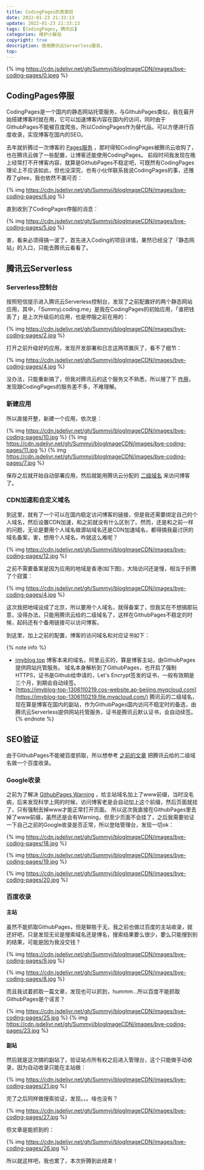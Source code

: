 ```yaml
---
title: CodingPages的真面目
date: 2022-01-23 21:33:13
update: 2022-01-23 21:33:13
tags: [CodingPages, 腾讯云]
categories: 维护小破站
copyright: true
description: 使用腾讯云Serverless服务。
top:
---
```


{% img https://cdn.jsdelivr.net/gh/Summyj/blogImageCDN/images/bye-coding-pages/0.jpeg %}

## CodingPages停服

CodingPages是一个国内的静态网站托管服务，与GithubPages类似，我在最开始搭建博客时就在用，它可以加速博客内容在国内的访问，同时由于GithubPages不能被百度爬虫，所以CodingPages作为替代品，可以方便进行百度收录，实现博客在国内的SEO。

去年就折腾过一次博客的 [Pages服务](https://jmyblog.top/PageServiceUpdate/) ，那时得知CodingPages被腾讯云收购了，也在腾讯云做了一些配置，让博客还能使用CodingPages。
前段时间我发现在晚上经常打不开博客内容，就算是GithubPages不稳定吧，可既然有CodingPages理论上不应该如此，但也没深究，也有小伙伴联系我说CodingPages的事，还推荐了gitee，我也依然不置可否：

{% img https://cdn.jsdelivr.net/gh/Summyj/blogImageCDN/images/bye-coding-pages/6.jpg %}

直到收到了CodingPages停服的消息：

{% img https://cdn.jsdelivr.net/gh/Summyj/blogImageCDN/images/bye-coding-pages/5.jpg %} 

害，看来必须得搞一波了，首先进入Coding的项目详情，果然已经没了「静态网站」的入口，只能去腾讯云看看了。

## 腾讯云Serverless
### Serverless控制台

按照短信提示进入腾讯云Serverless控制台，发现了之前配置好的两个静态网站应用，其中，「Summyj.coding.me」是我在CodingPages的初始应用，「谁把钱丢了」是上次升级后的应用，也是停服之前在用的：

{% img https://cdn.jsdelivr.net/gh/Summyj/blogImageCDN/images/bye-coding-pages/2.jpg %}

打开之前升级好的应用，发现开发部署和日志这两项置灰了，看不了细节：

{% img https://cdn.jsdelivr.net/gh/Summyj/blogImageCDN/images/bye-coding-pages/4.jpg %}

没办法，只能重新搞了，但我对腾讯云的这个服务又不熟悉，所以搜了下 [咋用](https://github.com/serverless-components/tencent-website)，发现跟CodingPages的服务差不多，不难理解。

### 新建应用

所以直接开整，新建一个应用，依次是：

{% img https://cdn.jsdelivr.net/gh/Summyj/blogImageCDN/images/bye-coding-pages/10.jpg %}
{% img https://cdn.jsdelivr.net/gh/Summyj/blogImageCDN/images/bye-coding-pages/11.jpg %}
{% img https://cdn.jsdelivr.net/gh/Summyj/blogImageCDN/images/bye-coding-pages/7.jpg %}

保存之后就开始自动部署应用，然后就能用腾讯云分配的 [二级域名](https://jmyblog-top-1306110219.cos-website.ap-beijing.myqcloud.com/) 来访问博客了。

### CDN加速和自定义域名

到这里，就有了一个可以在国内稳定访问博客的链接，但是我还需要绑定自己的个人域名，然后设置CDN加速，和之前就没有什么区别了。然而，还是和之前一样的问题，无论是要用个人域名做源站域名还是CDN加速域名，都得搞我最讨厌的域名备案，害，想用个人域名，咋就这么难呢？

{% img https://cdn.jsdelivr.net/gh/Summyj/blogImageCDN/images/bye-coding-pages/12.jpg %}

之前不需要备案是因为应用的地域是香港(如下图)，大陆访问还是慢，相当于折腾了个寂寞：

{% img https://cdn.jsdelivr.net/gh/Summyj/blogImageCDN/images/bye-coding-pages/4.jpg %}

这次我把地域设成了北京，所以要用个人域名，就得备案了，但我实在不想搞那玩意，没得办法，只能用腾讯云给的二级域名了，这样在GithubPages不稳定的时候，起码还有个备用链接可以访问博客。

到这里，加上之前的配置，博客的访问域名和对应证书如下：

{% note info %}
- [jmyblog.top](https://jmyblog.top) 
博客本来的域名，阿里云买的，算是博客主站，由GithubPages提供网站托管服务。
域名本身解析到了GithubPages，也开启了强制HTTPS，证书是Github给申请的，Let's Encrypt签发的证书，一般有效期是三个月，到期会自动续签。
- [https://jmyblog-top-1306110219.cos-website.ap-beijing.myqcloud.com](https://jmyblog-top-1306110219.file.myqcloud.com/) 
腾讯云的二级域名，现在算是博客在国内的副站，作为GithubPages国内访问不稳定时的备选，由腾讯云Serverless提供网站托管服务，证书是腾讯云默认证书，会自动续签。
{% endnote %}

## SEO验证

由于GithubPages不能被百度抓取，所以想参考 [之前的文章](https://jmyblog.top/BlogSEO/) 把腾讯云给的二级域名做一个百度收录。

### Google收录

之前为了解决 [GithubPages Warning](https://jmyblog.top/PageServiceUpdate/#GithubPages%E9%97%AE%E9%A2%98%E8%A7%A3%E5%86%B3) ，给主站域名加上了www前缀，当时没毛病，后来发现科学上网的时候，访问博客老是会自动加上这个前缀，然后页面就挂了，只有强制去掉www才能正常打开页面。
所以这次我直接在GithubPages里去掉了www前缀，虽然还是会有Warning，但至少页面不会挂了，之后我需要验证一下自己之前的Google收录是否正常，所以登陆管理台，发现一切ok：

{% img https://cdn.jsdelivr.net/gh/Summyj/blogImageCDN/images/bye-coding-pages/18.jpg %}

{% img https://cdn.jsdelivr.net/gh/Summyj/blogImageCDN/images/bye-coding-pages/19.jpg %}

{% img https://cdn.jsdelivr.net/gh/Summyj/blogImageCDN/images/bye-coding-pages/20.jpg %}


### 百度收录
#### 主站

虽然不能抓取GithubPages，但是聊胜于无，我之前也做过百度的主站收录，就还好吧，只是发现无论是搜索域名还是博名，搜索结果要么很少，要么只能搜到别的结果，可能是因为我没交钱？

{% img https://cdn.jsdelivr.net/gh/Summyj/blogImageCDN/images/bye-coding-pages/9.jpg %}

{% img https://cdn.jsdelivr.net/gh/Summyj/blogImageCDN/images/bye-coding-pages/8.jpg %}

而且我试着抓取一篇文章，发现也可以抓到，hummm...所以百度不能抓取GithubPages是个谣言？

{% img https://cdn.jsdelivr.net/gh/Summyj/blogImageCDN/images/bye-coding-pages/25.jpg %}
{% img https://cdn.jsdelivr.net/gh/Summyj/blogImageCDN/images/bye-coding-pages/23.jpg %}

#### 副站

然后就是这次搞的副站了，验证站点所有权之后进入管理台，这个只能做手动收录，因为自动收录只能在主站做：

{% img https://cdn.jsdelivr.net/gh/Summyj/blogImageCDN/images/bye-coding-pages/21.jpg %}

完了之后同样做搜索验证，发现。。。啥也没有？

{% img https://cdn.jsdelivr.net/gh/Summyj/blogImageCDN/images/bye-coding-pages/27.jpg %}

但文章是能抓到的：

{% img https://cdn.jsdelivr.net/gh/Summyj/blogImageCDN/images/bye-coding-pages/26.jpg %}

所以就这样吧，我也累了，本次折腾到此结束！


